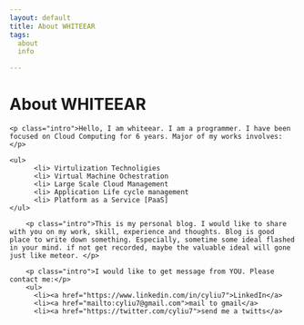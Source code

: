 ```yaml
---
layout: default
title: About WHITEEAR
tags:
  about
  info

---
```



<div class="post">
        <h1 class="pageTitle">About WHITEEAR</h1>

	<p class="intro">Hello, I am whiteear. I am a programmer. I have been focused on Cloud Computing for 6 years. Major of my works involves:</p>

	<ul>
          <li> Virtulization Technoligies
          <li> Virtual Machine Ochestration
          <li> Large Scale Cloud Management
          <li> Application Life cycle management
          <li> Platform as a Service [PaaS]
  	</ul>

        <p class="intro">This is my personal blog. I would like to share with you on my work, skill, experience and thoughts. Blog is good place to write down something. Especially, sometime some ideal flashed in your mind. if not get recorded, maybe the valuable ideal will gone just like meteor. </p>

        <p class="intro">I would like to get message from YOU. Please contact me:</p>
        <ul>
          <li><a href="https://www.linkedin.com/in/cyliu7">LinkedIn</a>
          <li><a href="mailto:cyliu7@gmail.com">mail to gmail</a>
          <li><a href="https://twitter.com/cyliu7">send me a twitts</a>
     
</div>
